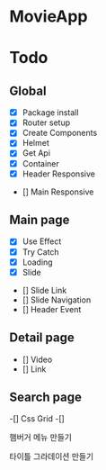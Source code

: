 # MovieApp

# Todo

## Global

- [x] Package install
- [x] Router setup
- [x] Create Components
- [x] Helmet
- [x] Get Api
- [x] Container
- [x] Header Responsive
- [] Main Responsive

## Main page

- [x] Use Effect
- [x] Try Catch
- [x] Loading
- [x] Slide
- [] Slide Link
- [] Slide Navigation
- [] Header Event

## Detail page

- [] Video
- [] Link

## Search page

-[] Css Grid
-[]

햄버거 메뉴 만들기

타이틀 그라데이션 만들기
